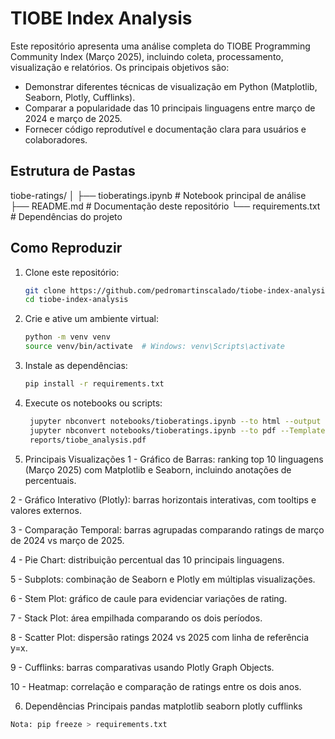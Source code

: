 # TIOBE Index Analysis

Este repositório apresenta uma análise completa do TIOBE Programming Community Index (Março 2025), incluindo coleta, processamento, visualização e relatórios. Os principais objetivos são:

- Demonstrar diferentes técnicas de visualização em Python (Matplotlib, Seaborn, Plotly, Cufflinks).
- Comparar a popularidade das 10 principais linguagens entre março de 2024 e março de 2025.
- Fornecer código reprodutível e documentação clara para usuários e colaboradores.

## Estrutura de Pastas
tiobe-ratings/
│   ├── tioberatings.ipynb     # Notebook principal de análise
├── README.md                 # Documentação deste repositório
└── requirements.txt          # Dependências do projeto


## Como Reproduzir
1. Clone este repositório:
   ```bash
   git clone https://github.com/pedromartinscalado/tiobe-index-analysis.git
   cd tiobe-index-analysis
   
2. Crie e ative um ambiente virtual:
   ```bash
   python -m venv venv
   source venv/bin/activate  # Windows: venv\Scripts\activate

3. Instale as dependências:
   ```bash
   pip install -r requirements.txt

4. Execute os notebooks ou scripts:
   ```bash
    jupyter nbconvert notebooks/tioberatings.ipynb --to html --output reports/tiobe_analysis.html
    jupyter nbconvert notebooks/tioberatings.ipynb --to pdf --TemplateExporter.exclude_input=True --output     
    reports/tiobe_analysis.pdf

5. Principais Visualizações
1 - Gráfico de Barras: ranking top 10 linguagens (Março 2025) com Matplotlib e Seaborn, incluindo anotações de percentuais.

2 - Gráfico Interativo (Plotly): barras horizontais interativas, com tooltips e valores externos.

3 - Comparação Temporal: barras agrupadas comparando ratings de março de 2024 vs março de 2025.

4 - Pie Chart: distribuição percentual das 10 principais linguagens.

5 - Subplots: combinação de Seaborn e Plotly em múltiplas visualizações.

6 - Stem Plot: gráfico de caule para evidenciar variações de rating.

7 - Stack Plot: área empilhada comparando os dois períodos.

8 - Scatter Plot: dispersão ratings 2024 vs 2025 com linha de referência y=x.

9 - Cufflinks: barras comparativas usando Plotly Graph Objects.

10 - Heatmap: correlação e comparação de ratings entre os dois anos.

6. Dependências Principais
pandas
matplotlib
seaborn
plotly
cufflinks

```bash
Nota: pip freeze > requirements.txt
